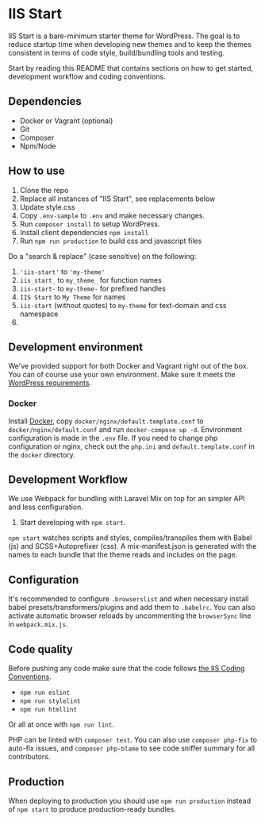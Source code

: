 # IIS Start

IIS Start is a bare-minimum starter theme for WordPress. The goal is to reduce startup time when developing
new themes and to keep the themes consistent in terms of code style, build/bundling tools and testing.

Start by reading this README that contains sections on how to get started, development workflow and coding conventions.

## Dependencies

- Docker or Vagrant (optional)
- Git
- Composer
- Npm/Node

## How to use

1. Clone the repo
2. Replace all instances of "IIS Start", see replacements below
3. Update style.css
4. Copy `.env-sample` to `.env` and make necessary changes.
4. Run `composer install` to setup WordPress.
5. Install client dependencies `npm install`
6. Run `npm run production` to build css and javascript files

Do a "search & replace" (case sensitive) on the following:

1. `'iis-start'` to `'my-theme'`
2. `iis_start_` to `my_theme_` for function names
3. `iis-start-` to `my-theme-` for prefixed handles
4. `IIS Start` to `My Theme` for names
5. `iis-start` (without quotes) to `my-theme` for text-domain and css namespace
6.

## Development environment

We've provided support for both Docker and Vagrant right out of the box. You can of course use your own environment. Make sure it meets the [WordPress requirements](https://wordpress.org/about/requirements/).

### Docker

Install [Docker](https://docs.docker.com/install/), copy `docker/nginx/default.template.conf` to `docker/nginx/default.conf` and run `docker-compose up -d`. Environment configuration is made in the `.env` file. If you need to change php configuration or nginx, check out the `php.ini` and `default.template.conf` in the `docker` directory.

## Development Workflow

We use Webpack for bundling with Laravel Mix on top for an simpler API and less configuration.

1. Start developing with `npm start`.

`npm start` watches scripts and styles, compiles/transpiles them with Babel (js) and SCSS+Autoprefixer (css).
A mix-manifest.json is generated with the names to each bundle that the theme reads and includes on the page.

## Configuration

It's recommended to configure `.browserslist` and when necessary install babel presets/transformers/plugins and add them to `.babelrc`. You can also activate automatic browser reloads by uncommenting the `browserSync` line in `webpack.mix.js`.

## Code quality

Before pushing any code make sure that the code follows [the IIS Coding Conventions](https://github.com/sewebb/iis-start/wiki/IIS-Coding-Conventions).

* `npm run eslint`
* `npm run stylelint`
* `npm run htmllint`

Or all at once with `npm run lint`.

PHP can be linted with `composer test`. You can also use `composer php-fix` to auto-fix issues, and `composer php-blame` to see code sniffer summary for all contributors.

## Production

When deploying to production you should use `npm run production` instead of `npm start` to produce production-ready bundles.

